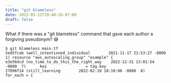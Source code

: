 ```yaml
---
title: "git blameless"
date: 2023-05-12T19:40:28-07:00
draft: false
---
```

What if there was a "git blameless" command that gave each author a forgiving pseudonym? 😅 
```
$ git blameless main.tf 
5ed5fcab (well_intentioned_individual        2021-11-17 21:53:27 -0800  1) resource "aws_autoscaling_group" "example" {
e3e56dcd (no_time_to_do_this_the_right_way    2022-12-31 13:01:54 -0800  7)      key                 = tag.key
27096f14 (still_learning        2022-02-18 18:10:06 -0800  8)  for_each = {
```
